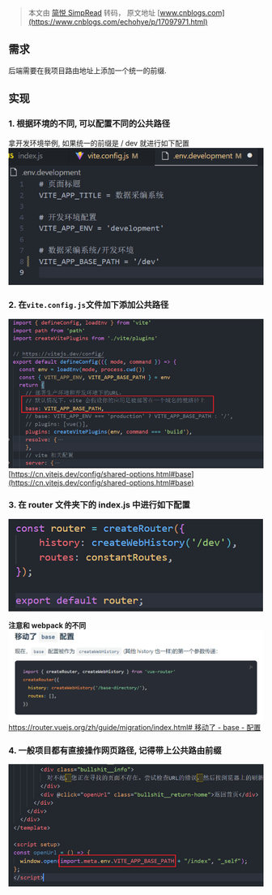 > 本文由 [简悦 SimpRead](http://ksria.com/simpread/) 转码， 原文地址 [www.cnblogs.com](https://www.cnblogs.com/echohye/p/17097971.html)

需求
--

后端需要在我项目路由地址上添加一个统一的前缀.

实现
--

### 1. 根据环境的不同, 可以配置不同的公共路径

拿开发环境举例, 如果统一的前缀是 / dev 就进行如下配置  
![](02.%E5%89%8D%E7%AB%AF/01.Vue/assets/3e01957817a88d95e4c49ac666e9551f_MD5.png)

### 2. 在`vite.config.js`文件加下添加公共路径

![](02.%E5%89%8D%E7%AB%AF/01.Vue/assets/993a9e5e9741ca61c5353436d622a68b_MD5.png)  
[https://cn.vitejs.dev/config/shared-options.html#base](https://cn.vitejs.dev/config/shared-options.html#base)

### 3. 在 router 文件夹下的 index.js 中进行如下配置

![](02.%E5%89%8D%E7%AB%AF/01.Vue/assets/aca32adf4dab4c8f5997babecb6d180a_MD5.png)

**注意和 webpack 的不同**  
![](02.%E5%89%8D%E7%AB%AF/01.Vue/assets/e4ed5fe9fee93101148b2e53b79bc7d3_MD5.png)  
[https://router.vuejs.org/zh/guide/migration/index.html# 移动了 - base - 配置](https://router.vuejs.org/zh/guide/migration/index.html#%E7%A7%BB%E5%8A%A8%E4%BA%86-base-%E9%85%8D%E7%BD%AE)

### 4. 一般项目都有直接操作网页路径, 记得带上公共路由前缀

![](02.%E5%89%8D%E7%AB%AF/01.Vue/assets/f5de4ba5274111f7fef7b442dc36ead1_MD5.png)